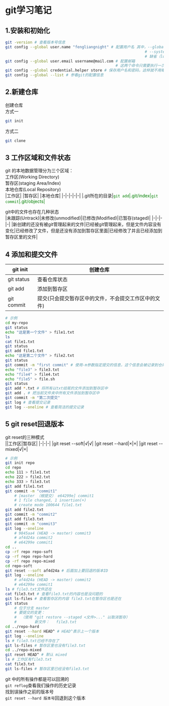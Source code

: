 # **git学习笔记**
## **1.安装和初始化**
```bash
git -version # 查看版本号信息
git config --global user.name "fengliangnight" # 配置用户名 其中，--global表示全局配置，对所有仓库有效  使用最多
                                                              # --system表示系统配置，对所有用户有效 一般不会使用system
                                                              # 缺省（local）表示本地配置，秩对本地仓库有效
git config --global user.email username@mail.com # 配置邮箱 
                                                 # 这两个命令只需要执行一次
git config --global credential.helper store # 保存用户名和密码，这样就不用每次都输入了
git config --global --list # 参看git的配置信息
```
## **2.新建仓库**
创建仓库  
方式一  
```bash
git init  
```
方式二  
```bash
git clone  
```
## **3 工作区域和文件状态**
git 的本地数据管理分为三个区域：  
工作区(Working Directory)  
暂存区(staging Area/Index)  
本地仓库(Local Repository)  
|工作区|     |暂存区|     |本地仓库| 
|-|-|-|-|-|
|.git所在的目录|<span style="color:green">```git add```|.git/index|<span style="color:green">```git commit```</span>|.git/objects|
  
git中的文件也存在几种状态  
|未跟踪(Untrack)|未修改(unmodified)|已修改(Modified)|已暂存(staged)|
|-|-|-|-|
|新创建的还没有被git管理起来的文件|已经被git管理起来，但是文件内容没有变化|已经修改了文件，但是还没有添加到暂存区里面|已经修改了并且已经添加到暂存区里的文件|
            
## **4 添加和提交文件**
|git init|创建仓库|
|-|-|
|git status|查看仓库状态|
|git add|添加到暂存区|
|git commit|提交(只会提交暂存区中的文件，不会提交工作区中的文件)|

```bash
# 示例
cd my-repo 
git status
echo "这是第一个文件" > file1.txt
ls
cat file1.txt
git status
git add file1.txt
echo "这是第二个文件" > file2.txt
git status
git commit -m "first commit" # 使用-m参数指定提交的信息，这个信息会被记录到仓库中 因此，file2.txt是不会被提交的仓库里面的
echo "file3" > file3.txt
echo "file4" > file4.txt
echo "file5" > file.sh
git status
git add *.txt # 将所有以txt结尾的文件添加到暂存区中
git add . # 把当前文件夹中所有文件添加到暂存区中
git commit -m "第二次提交"
git log # 查看提交记录
git log --oneline # 查看简洁的提交记录
```

## **5 git reset回退版本**
git reset的三种模式  
||工作区|暂存区|
|-|-|-|
|git reset --soft|√|√|
|git reset --hard|×|×|
|git reset --mixed|√|×|


```bash
# 示例
git init repo
cd repo
echo 111 > file1.txt
echo 222 > file2.txt
echo 333 > file3.txt
git add file1.txt
git commit -m "commit1"
    # [master （根提交） e64299e] commit1
    # 1 file changed, 1 insertion(+)
    # create mode 100644 file1.txt
git add file2.txt
git commit -m "commit2"
git add file3.txt
git commit -m "commit3"
git log --oneline
    # 9845aa4 (HEAD -> master) commit3
    # af4d24a commit2
    # e64299e commit1
cd ..
cp -rf repo repo-soft
cp -rf repo repo-hard
cp -rf repo repo-mixed
cd repo-soft
git reset --soft af4d24a # 后面加上要回退的版本ID
git log --oneline
    # af4d24a (HEAD -> master) commit2
    # e64299e commit1
ls # file3.txt文件还在
cat file3.txt # 查看file3.txt的内容也是没问题的
git ls-files # 查看暂存区的内容 file3.txt在暂存区也是还在
git status
    # 位于分支 master
    # 要提交的变更：
    #  （使用 "git restore --staged <文件>..." 以取消暂存）
    #        新文件：   file3.txt
cd ../repo-hard
git reset --hard HEAD^ # HEAD^表示上一个版本
git log --oneline
ls # file3.txt已经不存在了
git ls-files # 暂存区里也没有file3.txt
cd ../repo-mixed
git reset HEAD^ # 默认 mixed
ls # 工作区有file3.txt
cat file3.txt
git ls-files # 暂存区里已经没有file3.txt
```

git 中的所有操作都是可以回溯的  
```git reflog```查看我们操作的历史记录  
找到误操作之前的版本号  
```git reset --hard 版本号```回退到这个版本
